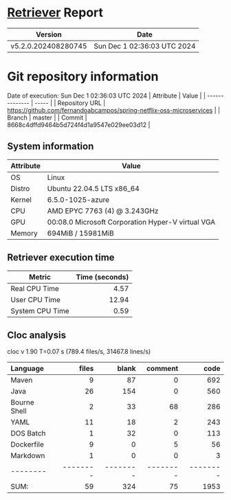 # [Retriever](https://github.com/PalladioSimulator/Palladio-ReverseEngineering-Retriever) Report
| Version | Date |
| ------- | ---- |
| v5.2.0.202408280745 | Sun Dec  1 02:36:03 UTC 2024 |

# Git repository information
Date of execution: Sun Dec  1 02:36:03 UTC 2024
|    Attribute   | Value |
| -------------- | ----- |
| Repository URL | https://github.com/fernandoabcampos/spring-netflix-oss-microservices |
| Branch         | master |
| Commit         | 8668c4dffd9464b5d724f4d1a9547e029ee03d12 |


## System information
| Attribute | Value |
| --------- | ----- |
| OS | Linux  |
| Distro | Ubuntu 22.04.5 LTS x86_64  |
| Kernel | 6.5.0-1025-azure  |
| CPU | AMD EPYC 7763 (4) @ 3.243GHz  |
| GPU | 00:08.0 Microsoft Corporation Hyper-V virtual VGA  |
| Memory | 694MiB / 15981MiB  |

## Retriever execution time
| Metric | Time (seconds) |
| --- | ---: |
| Real CPU Time | 4.57 |
| User CPU Time | 12.94 |
| System CPU Time | 0.59 |
<!--
Explainations:
- __Real CPU Time__: actual time the command has run (can be less than total time spent in user and system mode for multi-threaded processes)
- __User CPU Time__: time the command has spent running in user mode
- __System CPU Time__: time the command has spent running in system or kernel mode
-->

## Cloc analysis
cloc v 1.90  T=0.07 s (789.4 files/s, 31467.8 lines/s)

Language|files|blank|comment|code
:-------|-------:|-------:|-------:|-------:
Maven|9|87|0|692
Java|26|154|0|560
Bourne Shell|2|33|68|286
YAML|11|18|2|243
DOS Batch|1|32|0|113
Dockerfile|9|0|5|56
Markdown|1|0|0|3
--------|--------|--------|--------|--------
SUM:|59|324|75|1953

